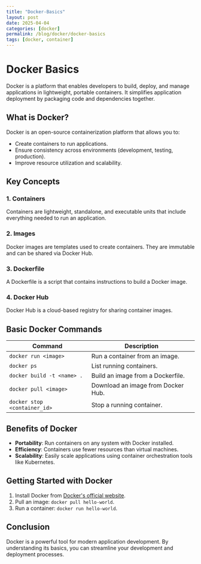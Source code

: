 ```yaml
---
title: "Docker-Basics"
layout: post
date: 2025-04-04
categories: [docker]
permalink: /blog/docker/docker-basics
tags: [docker, container]
---
```


# Docker Basics

Docker is a platform that enables developers to build, deploy, and manage applications in lightweight, portable containers. It simplifies application deployment by packaging code and dependencies together.

## What is Docker?

Docker is an open-source containerization platform that allows you to:

- Create containers to run applications.
- Ensure consistency across environments (development, testing, production).
- Improve resource utilization and scalability.

## Key Concepts

### 1. **Containers**
Containers are lightweight, standalone, and executable units that include everything needed to run an application.

### 2. **Images**
Docker images are templates used to create containers. They are immutable and can be shared via Docker Hub.

### 3. **Dockerfile**
A Dockerfile is a script that contains instructions to build a Docker image.

### 4. **Docker Hub**
Docker Hub is a cloud-based registry for sharing container images.

## Basic Docker Commands

| Command                          | Description                              |
|----------------------------------|------------------------------------------|
| `docker run <image>`             | Run a container from an image.           |
| `docker ps`                      | List running containers.                 |
| `docker build -t <name> .`       | Build an image from a Dockerfile.        |
| `docker pull <image>`            | Download an image from Docker Hub.       |
| `docker stop <container_id>`     | Stop a running container.                |

## Benefits of Docker

- **Portability**: Run containers on any system with Docker installed.
- **Efficiency**: Containers use fewer resources than virtual machines.
- **Scalability**: Easily scale applications using container orchestration tools like Kubernetes.

## Getting Started with Docker

1. Install Docker from [Docker's official website](https://www.docker.com/).
2. Pull an image: `docker pull hello-world`.
3. Run a container: `docker run hello-world`.

## Conclusion

Docker is a powerful tool for modern application development. By understanding its basics, you can streamline your development and deployment processes.
